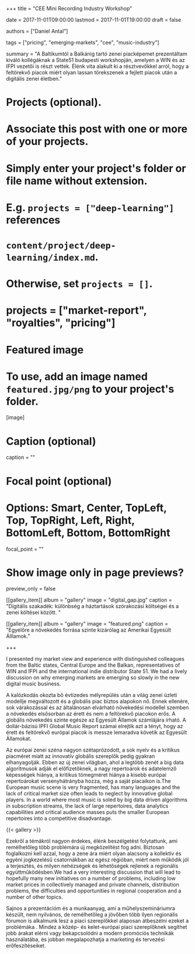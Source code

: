 +++
title = "CEE Mini Recording Industry Workshop"

date = 2017-11-01T09:00:00
lastmod = 2017-11-01T19:00:00
draft = false

authors = ["Daniel Antal"]

tags = ["pricing", "emerging-markets", "cee", "music-industry"]

summary = "A Baltikumtól a Balkánig tartó zenei piacképemet prezentáltam kiváló kollégáknak a State51 budapesti workshopján, amelyen a WIN és az IFPI vezetői is részt vettek. Élénk vita alakult ki a résztvevőkkel arról, hogy a feltörekvő piacok miért olyan lassan törekszenek a fejlett piacok után a digitális zenei életben."

# Projects (optional).
#   Associate this post with one or more of your projects.
#   Simply enter your project's folder or file name without extension.
#   E.g. `projects = ["deep-learning"]` references 
#   `content/project/deep-learning/index.md`.
#   Otherwise, set `projects = []`.
# projects = ["market-report", "royalties", "pricing"]

# Featured image
# To use, add an image named `featured.jpg/png` to your project's folder. 
[image]
  # Caption (optional)
  caption = ""

  # Focal point (optional)
  # Options: Smart, Center, TopLeft, Top, TopRight, Left, Right, BottomLeft, Bottom, BottomRight
  focal_point = ""

  # Show image only in page previews?
  preview_only = false

[[gallery_item]]
album = "gallery"
image = "digital_gap.jpg"
caption = "Digitális szakadék: különbség a háztartások szórakozási költségei és a zenei költései között. "

[[gallery_item]]
album = "gallery"
image = "featured.png"
caption = "Egyelőre a növekedés forrása szinte kizárólag az Amerikai Egyesült Álllamok."


+++


I presented my market view and experience with distinguished colleagues from the Baltic states, Central Europe and the Balkan, representatives of WIN and IFPI and the international indie distributor State 51. We had a lively discussion on why emerging markets are emerging so slowly in the new digital music business.


A kalózkodás okozta bő évtizedes mélyrepülés után a világ zenei üzleti modellje megváltozott és a globális piac biztos alapokon nő.  Ennek ellenére, sok várakozással és az általánosan elvárható növekedési modellel szemben a növekedés elsősorban az érett és nem a feltörekvő piacokon erős.  A globális növekedés szinte egésze az Egyesült Államok számlájára írható.  A dollár-bázisú IPFI Global Music Report számai elrejtik azt a tényt, hogy az érett és feltörekvő európai piacok is messze lemaradva követik az Egyesült Államokat.

Az európai zenei széna nagyon szétaprózodott, a sok nyelv és a kritikus piacméret miatt az innovatív  globális szereplők pedig gyakran elhanyagolják.  Ebben az új zenei világban, ahol a legtöbb zenét a big data algoritmusok adják el előfizetőknek, a nagy repertoárok és adatelemző képességek hiánya, a kritikus tömegméret hiánya a kisebb európai repertoárokat versenyhátrányba hozza, még a saját piacaikon is.The European music scene is very fragmented, has many languages and the lack of critical market size often leads to neglect by innovative global players. In a world where most music is soled by big data driven algorithms in subscription streams, the lack of large repertoires, data analytics capabilities and critical audience masses puts the smaller European repertoires into a competitive disadvantage.

{{< gallery >}}

Ezekről a témákról nagyon érdekes, élénk beszélgetést folytattunk, ami remélhetőleg több problémára új megközelítést fog adni.  Biztosan foglalkozni kell azzal, hogy a zene ára miért olyan alacsony a kollektív és egyéni jogkezelésű csatornákban az egész régióban, miért nem működik jól a terjesztés, és milyen nehézségek és lehetőségek rejlenek a regionális együttműködésben.We had a very interesting discussion that will lead to hopefully many new initiatives on a number of problems, including low market prices in collectively managed and private channels, distribution problems, the difficulties and opportunities in regional cooperation and a number of other topics. 

Sajnos a prezentációm és a munkaanyag, ami a műhelyszemináriumra készült, nem nyilvános, de remélhetőleg a jövőben több ilyen regionális fórumon is alkalmunk lesz a piaci szereplőkkel alaposan átbeszélni ezeket a problémáka . Mindez a közép- és kelet-európai piaci szereplőknek segíthet jobb árakat elérni vagy  bekapcsolódni a modern promóciós technikák használatába, és jobban megalapozhatja a marketing és tervezési erőfeszítéseiket. 